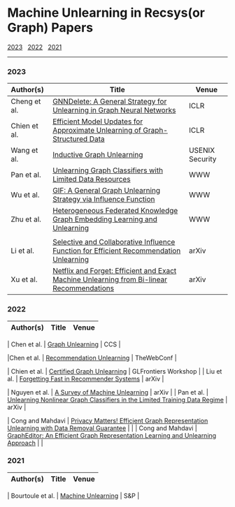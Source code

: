 # Machine Unlearning in Recsys(or Graph) Papers

[2023](#2023) &nbsp;
[2022](#2022) &nbsp;
[2021](#2021) &nbsp;




---

### 2023
| Author(s) | Title | Venue |
|:--------- | ----- | ----- |
| Cheng et al. | [GNNDelete: A General Strategy for Unlearning in Graph Neural Networks](https://arxiv.org/abs/2302.13406) | ICLR |
| Chien et al. | [Efficient Model Updates for Approximate Unlearning of Graph-Structured Data](https://openreview.net/forum?id=fhcu4FBLciL) | ICLR |
| Wang et al. | [Inductive Graph Unlearning](https://arxiv.org/abs/2304.03093) | USENIX Security |
| Pan et al. | [Unlearning Graph Classifiers with Limited Data Resources](https://dl.acm.org/doi/10.1145/3543507.3583547) | WWW |
| Wu et al. | [GIF: A General Graph Unlearning Strategy via Influence Function](https://dl.acm.org/doi/abs/10.1145/3543507.3583521) | WWW |
| Zhu et al. | [Heterogeneous Federated Knowledge Graph Embedding Learning and Unlearning](https://arxiv.org/abs/2302.02069) | WWW |
| | |
| Li et al. | [Selective and Collaborative Influence Function for Efficient Recommendation Unlearning](https://arxiv.org/abs/2304.10199) | arXiv |
| Xu et al. | [Netflix and Forget: Efficient and Exact Machine Unlearning from Bi-linear Recommendations](https://arxiv.org/abs/2302.06676) | arXiv |

### 2022
| Author(s) | Title | Venue |
|:--------- | ----- | ----- |

| Chen et al. | [Graph Unlearning](https://arxiv.org/abs/2103.14991) | CCS |

|Chen et al. | [Recommendation Unlearning](https://dl.acm.org/doi/abs/10.1145/3485447.3511997) | TheWebConf |

| Chien et al. | [Certified Graph Unlearning](https://arxiv.org/abs/2206.09140) | GLFrontiers Workshop |
| Liu et al. | [Forgetting Fast in Recommender Systems](https://arxiv.org/abs/2208.06875) | arXiv |

| Nguyen et al. | [A Survey of Machine Unlearning](https://arxiv.org/abs/2209.02299) | arXiv |
| Pan et al. | [Unlearning Nonlinear Graph Classifiers in the Limited Training Data Regime](https://arxiv.org/abs/2211.03216) | arXiv |

| Cong and Mahdavi | [Privacy Matters! Efficient Graph Representation Unlearning with Data Removal Guarantee](https://congweilin.github.io/CongWeilin.io/files/Projector.pdf) | |
| Cong and Mahdavi | [GraphEditor: An Efficient Graph Representation Learning and Unlearning Approach](https://congweilin.github.io/CongWeilin.io/files/GraphEditor.pdf) | |


### 2021

| Author(s) | Title | Venue |
|:--------- | ----- | ----- |


| Bourtoule et al. | [Machine Unlearning](https://arxiv.org/abs/1912.03817) | S&P |






